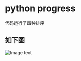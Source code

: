 # python progress
代码运行了四种排序

如下图
----------------
![Image text](https://github.com/naginoasukara/python-progress/blob/master/sorts/RGJAQDKE%60LFFFMCCP3%40TK9V.png)
